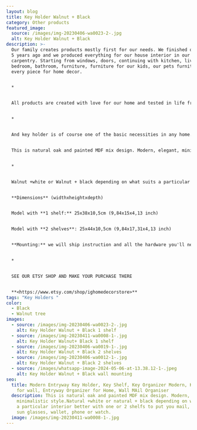 ```yaml
---
layout: blog
title: Key Holder Walnut + Black
category: Other products
featured_image:
  source: /images/img-20230406-wa0023-2-.jpg
  alt: Key Holder Walnut + Black
description: >-
  Our family creates products mostly first for our needs. We finished our house
  5 years ago and we produced everything for our house interior in our
  carpentry. Starting from windows, doors, continuing with kitchen, living room,
  bedroom, bathroom, furniture, furniture for our kids, our pets furniture and
  every piece for home decor. 


  *


  All products are created with love for our home and tested in life from our family members and friends who rather often after seeing our products asked to make the same for them or for presents. This was also reason to start for our Etsy shop, just to share. We are happy for each purchase, really glad that people around the world like our products.


  *


  And key holder is of course one of the basic necessities in any home.


  This is natural oak and painted MDF mix design. Modern, elegant, minimalistic style. 


  *


  Walnut +white or Walnut + black depending on what suits a particular interior better with one or 2 shelfs to put you mail, bills, sun glasses, wallet, phone or watch.


  **Dimensions** (widthxheightxdepth)


  Model with **1 shelf:** 25x38x10,5cm (9,84x15x4,13 inch)


  Model with **2 shelves**: 25x44x10,5cm (9,84x17,31x4,13 inch)


  **Mounting:** we will ship instruction and all the hardware you'll need to install together with product.


  *


  SEE OUR ETSY SHOP AND MAKE YOUR PURCHASE THERE


  **<https://www.etsy.com/shop/ighomedecorstore>**
tags: "Key Holders "
color:
  - Black
  - Walnut tree
images:
  - source: /images/img-20230406-wa0023-2-.jpg
    alt: Key Holder Walnut + Black 1 shelf
  - source: /images/img-20230411-wa0008-1-.jpg
    alt: Key Holder Walnut+ Black 1 shelf
  - source: /images/img-20230406-wa0019-1-.jpg
    alt: Key Holder Walnut + Black 2 shelves
  - source: /images/img-20230406-wa0012-1-.jpg
    alt: Key Holder Walnut + Black 2 shelves
  - source: /images/whatsapp-image-2024-05-06-at-13.38.12-1-.jpeg
    alt: Key Holder Walnut + Black wall mounting
seo:
  title: Modern Entryway Key Holder, Key Shelf, Key Organizer Modern, Key holder
    for wall, Entryway Organizer for Home, Wall MAil Organiser
  description: This is natural oak and painted MDF mix design. Modern, elegant,
    minimalistic style.Natural +white or natural + black depending on what suits
    a particular interior better with one or 2 shelfs to put you mail, bills,
    sun glasses, wallet, phone or watch.
  image: /images/img-20230411-wa0008-1-.jpg
---
```

